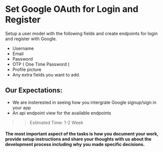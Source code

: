 # Set Google OAuth for Login and Register

Setup a user model with the following fields and create endpoints for login and register with Google.

- Username
- Email
- Password
- OTP ( One Time Password )
- Profile picture
- Any extra fields you want to add.

## Our Expectations:

- We are insterested in seeing how you intergrate Google signup/sign in your app
- An api endpoint view for the available endpoints

> > Estimated Time: 1-2 Week

#### The most important aspect of the tasks is how you document your work, provide setup instructions and share your thoughts with us about the development process including why you made specific decisions.
